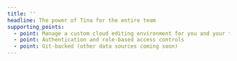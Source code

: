 ```yaml
---
title: ''
headline: The power of Tina for the entire team
supporting_points:
  - point: Manage a custom cloud editing environment for you and your team
  - point: Authentication and role-based access controls
  - point: Git-backed (other data sources coming soon)
---
```

